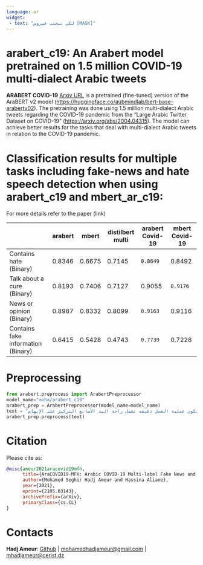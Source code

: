 ```yaml
---
language: ar
widget:
 - text: "لكي نتجنب فيروس [MASK]"
---
```

# arabert_c19: An Arabert model pretrained on 1.5 million COVID-19 multi-dialect Arabic tweets 
**ARABERT COVID-19**  [Arxiv URL](https://arxiv.org/pdf/2105.03143.pdf) is a pretrained (fine-tuned) version of the AraBERT v2 model (https://huggingface.co/aubmindlab/bert-base-arabertv02). The pretraining was done using 1.5 million multi-dialect Arabic tweets regarding the COVID-19 pandemic from the “Large Arabic Twitter Dataset on COVID-19” (https://arxiv.org/abs/2004.04315).
The model can achieve better results for the tasks that deal with multi-dialect Arabic tweets in relation to the COVID-19 pandemic. 

# Classification results for multiple tasks including fake-news and hate speech detection when using arabert_c19 and mbert_ar_c19:
For more details refer to the paper (link)

|                                    | arabert  | mbert    | distilbert multi | arabert Covid-19 | mbert Covid-19 |
|------------------------------------|----------|----------|------------------|------------------|----------------|
| Contains hate (Binary)             |   0.8346 |   0.6675 |   0.7145         |   `0.8649`         |   0.8492       |
| Talk about a cure (Binary)         |   0.8193 |   0.7406 |   0.7127         |   0.9055         |   `0.9176`       |
| News or opinion (Binary)           |   0.8987 |   0.8332 |   0.8099         |   `0.9163`         |   0.9116       |
| Contains fake information (Binary) |   0.6415 |   0.5428 |   0.4743         |   `0.7739`         |   0.7228       |


# Preprocessing

```python
from arabert.preprocess import ArabertPreprocessor
model_name="moha/arabert_c19"
arabert_prep = ArabertPreprocessor(model_name=model_name)
text = "للوقايه من عدم انتشار كورونا عليك اولا غسل اليدين بالماء والصابون وتكون عملية الغسل دقيقه تشمل راحة اليد الأصابع التركيز على الإبهام"
arabert_prep.preprocess(text)
```

# Citation

Please cite as:

``` bibtex
@misc{ameur2021aracovid19mfh,
      title={AraCOVID19-MFH: Arabic COVID-19 Multi-label Fake News and Hate Speech Detection Dataset}, 
      author={Mohamed Seghir Hadj Ameur and Hassina Aliane},
      year={2021},
      eprint={2105.03143},
      archivePrefix={arXiv},
      primaryClass={cs.CL}
}
```

# Contacts
**Hadj Ameur**: [Github](https://github.com/MohamedHadjAmeur) | <mohamedhadjameur@gmail.com> | <mhadjameur@cerist.dz>

